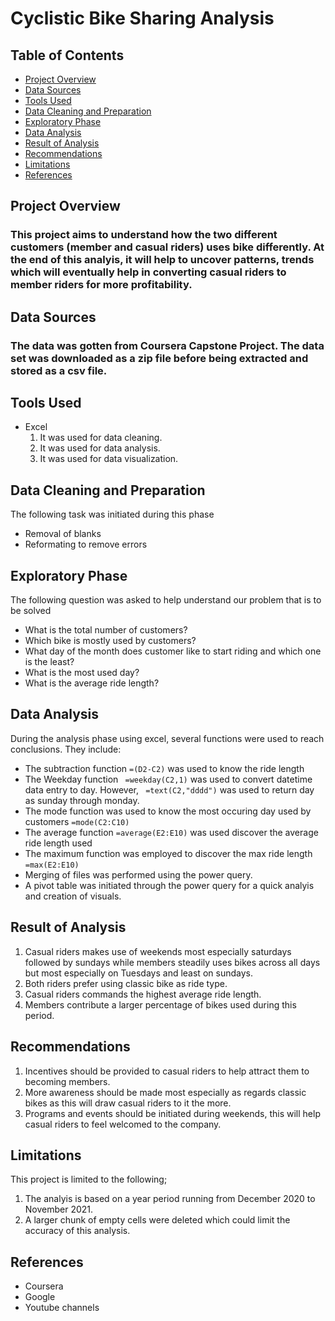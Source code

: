 # Cyclistic Bike Sharing Analysis

## Table of Contents
- [Project Overview](#project-overview)
- [Data Sources](#data-sources)
- [Tools Used](#tools-used)
- [Data Cleaning and Preparation](#data-cleaning-and-preparation)
- [Exploratory Phase](#exploratory-phase)
- [Data Analysis](#data-analysis)
- [Result of Analysis](#result-of-analysis)
- [Recommendations](#recommendations)
- [Limitations](#limitations)
- [References](#references)

## Project Overview

### This project aims to understand how the two different customers (member and casual riders) uses bike differently. At the end of this analyis, it will help to uncover patterns, trends which will eventually help in converting casual riders to member riders for more profitability.

## Data Sources

### The data was gotten from Coursera Capstone Project. The data set was downloaded as a zip file before being extracted and stored as a csv file.

## Tools Used

* Excel
  1. It was used for data cleaning.
  2. It was used for data analysis.
  3. It was used for data visualization.

## Data Cleaning and Preparation
The following task was initiated during this phase
- Removal of blanks
- Reformating to remove errors

## Exploratory Phase
The following question was asked to help understand our problem that is to be solved
- What is the total number of customers?
- Which bike is mostly used by customers?
- What day of the month does customer like to start riding and which one is the least?
- What is the most used day?
- What is the average ride length?

## Data Analysis
During the analysis phase using excel, several functions were used to reach conclusions. They include:
- The subtraction function ```=(D2-C2)``` was used to know the ride length
- The Weekday function ```
=weekday(C2,1)```
was used to convert datetime data entry to day. However, ```
=text(C2,"dddd")``` was used to return day as sunday through monday.
- The mode function was used to know the most occuring day used by customers ```=mode(C2:C10)```
- The average function ```=average(E2:E10)``` was used discover the average ride length used
- The maximum function was employed to discover the max ride length ```=max(E2:E10)```
- Merging of files was performed using the power query.
- A pivot table was initiated through the power query for a quick analyis and creation of visuals.

## Result of Analysis
1. Casual riders makes use of weekends most especially saturdays followed by sundays while members steadily uses bikes across all days but most especially on Tuesdays and least on sundays.
2. Both riders prefer using classic bike as ride type.
3. Casual riders commands the highest average ride length.
4. Members contribute a larger percentage of bikes used during this period.

## Recommendations
1. Incentives should be provided to casual riders to help attract them to becoming members.
2. More awareness should be made most especially as regards classic bikes as this will draw casual riders to it the more.
3. Programs and events should be initiated during weekends, this will help casual riders to feel welcomed to the company.

## Limitations
This project is limited to the following;

1. The analyis is based on a year period running from December 2020 to November 2021.
2. A larger chunk of empty cells were deleted which could limit the accuracy of this analysis.

## References
- Coursera
- Google
- Youtube channels
